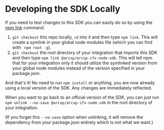 # Developing the SDK Locally
If you need to test changes to this SDK you can easily do so by using the [npm link](https://docs.npmjs.com/cli/v9/commands/npm-link) command. 

1. `git checkout` this repo locally, `cd` into it and then type `npm link`. This will create a symlink in your global node modules file (which you can find with ` npm root -g`).
2. `git checkout` the root directory of your integration that imports this SDK and then type `npm link @arcxp/arcxp-ifx-node-sdk`. This will tell npm that for your integration only it should utilize the symlinked version from your global node modules instead of the version specified in your package.json.

And that's it! No need to run `npm install` or anything, you are now already using a local version of the SDK. Any changes are immediately reflected.

When you want to go back to an official version of the SDK, you can just run `npm unlink --no-save @arcxp/arcxp-ifx-node-sdk` in the root directory of your integration.

(If you forget this `--no-save` option when unlinking, it will remove the dependency from your package.json entirely which is not what we want.)
